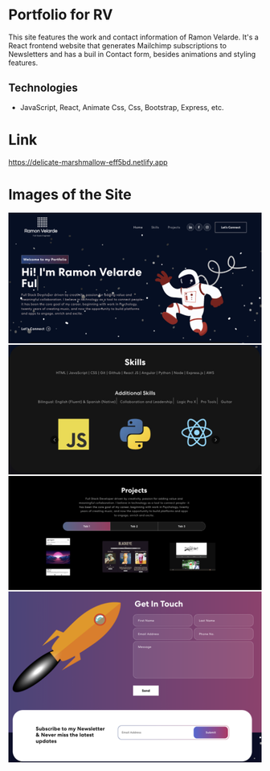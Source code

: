 # Portfolio for RV

This site features the work and contact information of Ramon Velarde. It's a React frontend website that generates Mailchimp subscriptions to Newsletters and has a buil in Contact form, besides animations and styling features.

## Technologies

- JavaScript, React, Animate Css,  Css, Bootstrap, Express, etc.

# Link

https://delicate-marshmallow-eff5bd.netlify.app

# Images of the Site

![](./src/assets/img/New.png)
![](./src/assets/img/Skills2.png)
![](./src/assets/img/Projects.png)
![](./src/assets/img/Contact1.png)

